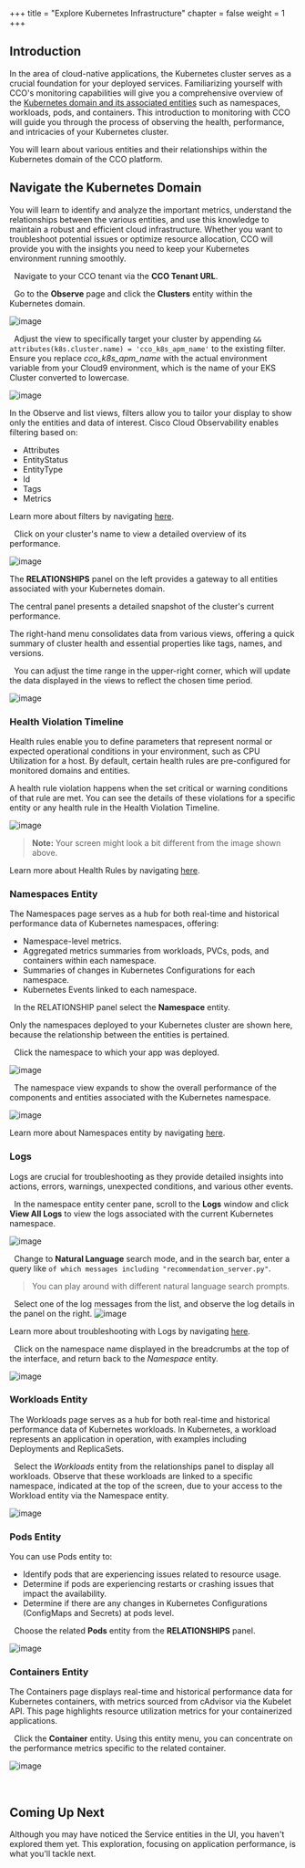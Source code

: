 +++
title = "Explore Kubernetes Infrastructure"
chapter = false
weight = 1
+++

## Introduction

In the area of cloud-native applications, the Kubernetes cluster serves as a crucial foundation for your deployed services. Familiarizing yourself with CCO's monitoring capabilities will give you a comprehensive overview of the [Kubernetes domain and its associated entities](https://docs.appdynamics.com/observability/cisco-cloud-observability/en/kubernetes-and-app-service-monitoring/kubernetes-entities) such as namespaces, workloads, pods, and containers. This introduction to monitoring with CCO will guide you through the process of observing the health, performance, and intricacies of your Kubernetes cluster. 

You will learn about various entities and their relationships within the Kubernetes domain of the CCO platform.

## Navigate the Kubernetes Domain
You will learn to identify and analyze the important metrics, understand the relationships between the various entities, and use this knowledge to maintain a robust and efficient cloud infrastructure. Whether you want to troubleshoot potential issues or optimize resource allocation, CCO will provide you with the insights you need to keep your Kubernetes environment running smoothly.

<span style="color: #143c76;"><i class='fas fa-circle fa-sm'></i></span>&nbsp; Navigate to your CCO tenant via the **CCO Tenant URL**.

<span style="color: #143c76;"><i class='fas fa-circle fa-sm'></i></span>&nbsp; Go to the **Observe** page and click the **Clusters** entity within the Kubernetes domain.

![image](/images/31_explore_ui/ui_cluster_initial.png)

<span style="color: #143c76;"><i class='fas fa-circle fa-sm'></i></span>&nbsp; Adjust the view to specifically target your cluster by appending `&& attributes(k8s.cluster.name) = 'cco_k8s_apm_name'` to the existing filter. Ensure you replace *cco_k8s_apm_name* with the actual environment variable from your Cloud9 environment, which is the name of your EKS Cluster converted to lowercase.

![image](/images/31_explore_ui/ui_cluster_filtered.png)

In the Observe and list views, filters allow you to tailor your display to show only the entities and data of interest. Cisco Cloud Observability enables filtering based on:

- Attributes
- EntityStatus
- EntityType
- Id
- Tags
- Metrics

Learn more about filters by navigating [here](https://docs.appdynamics.com/observability/cisco-cloud-observability/en/navigate-cisco-cloud-observability/observe-ui-overview/filters).

<span style="color: #143c76;"><i class='fas fa-circle fa-sm'></i></span>&nbsp; Click on your cluster's name to view a detailed overview of its performance.

![image](/images/31_explore_ui/ui_cluster_full.png)

The **RELATIONSHIPS** panel on the left provides a gateway to all entities associated with your Kubernetes domain.

The central panel presents a detailed snapshot of the cluster's current performance.

The right-hand menu consolidates data from various views, offering a quick summary of cluster health and essential properties like tags, names, and versions.


<span style="color: #143c76;"><i class='fas fa-circle fa-sm'></i></span>&nbsp; You can adjust the time range in the upper-right corner, which will update the data displayed in the views to reflect the chosen time period.

![image](/images/31_explore_ui/ui_cluster_time_select.png)


### Health Violation Timeline
Health rules enable you to define parameters that represent normal or expected operational conditions in your environment, such as CPU Utilization for a host. By default, certain health rules are pre-configured for monitored domains and entities.

A health rule violation happens when the set critical or warning conditions of that rule are met. You can see the details of these violations for a specific entity or any health rule in the Health Violation Timeline.

![image](/images/31_explore_ui/4_expand_health_violation.png)

> **Note:** Your screen might look a bit different from the image shown above.

Learn more about Health Rules by navigating [here](https://docs.appdynamics.com/observability/cisco-cloud-observability/en/entity-health-monitoring/health-rules).

### Namespaces Entity
The Namespaces page serves as a hub for both real-time and historical performance data of Kubernetes namespaces, offering:

- Namespace-level metrics.
- Aggregated metrics summaries from workloads, PVCs, pods, and containers within each namespace.
- Summaries of changes in Kubernetes Configurations for each namespace.
- Kubernetes Events linked to each namespace.


<span style="color: #143c76;"><i class='fas fa-circle fa-sm'></i></span>&nbsp; In the RELATIONSHIP panel select the **Namespace** entity.

Only the namespaces deployed to your Kubernetes cluster are shown here, because the relationship between the entities is pertained.

<span style="color: #143c76;"><i class='fas fa-circle fa-sm'></i></span>&nbsp; Click the namespace to which your app was deployed.

![image](/images/31_explore_ui/5_select_namespace.png)

<span style="color: #143c76;"><i class='fas fa-circle fa-sm'></i></span>&nbsp; The namespace view expands to show the overall performance of the components and entities associated with the Kubernetes namespace.

![image](/images/31_explore_ui/6_observe_namespace.png)

Learn more about Namespaces entity by navigating [here](https://docs.appdynamics.com/observability/cisco-cloud-observability/en/kubernetes-and-app-service-monitoring/kubernetes-entities/namespaces).

### Logs
Logs are crucial for troubleshooting as they provide detailed insights into actions, errors, warnings, unexpected conditions, and various other events.

<span style="color: #143c76;"><i class='fas fa-circle fa-sm'></i></span>&nbsp; In the namespace entity center pane, scroll to the **Logs** window and click **View All Logs** to view the logs associated with the current Kubernetes namespace.

![image](/images/31_explore_ui/7_observe_logs.png)

<span style="color: #143c76;"><i class='fas fa-circle fa-sm'></i></span>&nbsp; Change to **Natural Language** search mode, and in the search bar, enter a query like `of which messages including "recommendation_server.py"`.

> You can play around with different natural language search prompts.

<span style="color: #143c76;"><i class='fas fa-circle fa-sm'></i></span>&nbsp; Select one of the log messages from the list, and observe the log details in the panel on the right.
![image](/images/31_explore_ui/8_observe_logs_detail.png)

Learn more about troubleshooting with Logs by navigating [here](https://docs.appdynamics.com/observability/cisco-cloud-observability/en/navigate-cisco-cloud-observability/explore-melt-data/explore-logs).

<span style="color: #143c76;"><i class='fas fa-circle fa-sm'></i></span>&nbsp; Click on the namespace name displayed in the breadcrumbs at the top of the interface, and return back to the *Namespace* entity.

![image](/images/31_explore_ui/9_go_back.png)


### Workloads Entity
The Workloads page serves as a hub for both real-time and historical performance data of Kubernetes workloads. In Kubernetes, a workload represents an application in operation, with examples including Deployments and ReplicaSets.

<span style="color: #143c76;"><i class='fas fa-circle fa-sm'></i></span>&nbsp; Select the *Workloads* entity from the relationships panel to display all workloads. Observe that these workloads are linked to a specific namespace, indicated at the top of the screen, due to your access to the Workload entity via the Namespace entity.

![image](/images/31_explore_ui/workloads_01.png)

<!---
<span style="color: #143c76;"><i class='fas fa-circle fa-sm'></i></span>&nbsp; Click on **View Unhealthy Workloads** to apply a filter that displays only those Workloads in a *Warning* or *Critical* state.

![image](/images/31_explore_ui/11_workloads_filter.png)

Alternatively, you can input the filter manually, though some views offer convenient filter shortcuts like this one.

<span style="color: #143c76;"><i class='fas fa-circle fa-sm'></i></span>&nbsp; Select one of the *Critical* workloads from the list by clicking its name to delve into its details.

### Kubernetes Cost and Workload Profiler
The Efficiency and Risk Profiler evaluates Kubernetes workloads for performance and reliability risks, as well as inefficiencies. It examines settings and metrics such as pod quality of service (QoS), replica count, resource allocation, limits, and actual usage.


<span style="color: #143c76;"><i class='fas fa-circle fa-sm'></i></span>&nbsp; Observe the *Efficiency Profile* pane, which gives you some reliability risk analysis and suggestions to improve the workload performance

![image](/images/31_explore_ui/ui_cluster_workload_aro.png)

Analysis results for deployments consistently feature the Analysis Summary, Reliability Risk, and Efficiency Rate. However, specific Opportunities and Cautions are provided only when sufficient data is available for an accurate assessment.

<span style="color: #143c76;"><i class='fas fa-circle fa-sm'></i></span>&nbsp; In the **Health and Alerting** panel on the right, the **Security** section displays vulnerabilities in your workloads and services. The Cisco Secure Application uses **Kenna** and **CVSS** scores to indicate these vulnerabilities.

The panel displays an entity overall risk level, considering factors like vulnerabilities, Kubernetes misconfigurations, and its impact on the business transaction's risk score, which also factors in business impact and data leakage risks. Learn more about Kenna vulnerability scoring [here](https://help.kennasecurity.com/hc/en-us/articles/360026160592-Vulnerability-Scoring-in-Cisco-Vulnerability-Management).

<span style="color: #143c76;"><i class='fas fa-circle fa-sm'></i></span>&nbsp; As you scroll down, you'll see various metrics and statuses providing an overview of the workload's performance.

![image](/images/31_explore_ui/12_workloads_details_2.png)
--->

### Pods Entity
You can use Pods entity to:

- Identify pods that are experiencing issues related to resource usage.
- Determine if pods are experiencing restarts or crashing issues that impact the availability.
- Determine if there are any changes in Kubernetes Configurations (ConfigMaps and Secrets) at pods level.

<span style="color: #143c76;"><i class='fas fa-circle fa-sm'></i></span>&nbsp; Choose the related **Pods** entity from the **RELATIONSHIPS** panel.

![image](/images/31_explore_ui/13_pods.png)


### Containers Entity

The Containers page displays real-time and historical performance data for Kubernetes containers, with metrics sourced from cAdvisor via the Kubelet API. This page highlights resource utilization metrics for your containerized applications.

<span style="color: #143c76;"><i class='fas fa-circle fa-sm'></i></span>&nbsp; Click the **Container** entity. Using this entity menu, you can concentrate on the performance metrics specific to the related container.

![image](/images/31_explore_ui/14_containers.png)

<!---
### Hosts Entity

The Containers page displays real-time and historical performance data for Kubernetes containers, with metrics sourced from cAdvisor via the Kubelet API. This page highlights resource utilization metrics for your containerized applications.

<span style="color: #143c76;"><i class='fas fa-circle fa-sm'></i></span>&nbsp; Click the **Container** entity. Using this entity menu, you can concentrate on the performance metrics specific to the related container.

![image](/images/31_explore_ui/14_containers.png)


### Cloud Entities

After you [Configure Cloud Connections](https://docs.appdynamics.com/observability/cisco-cloud-observability/en/cloud-and-infrastructure-monitoring/aws-cloud-observability/configure-aws-cloud-connections), you can also monitor cloud specific services such as API Gateways, Load Balabncers, Elastic Container Services, and hosts in AWS.

<span style="color: #143c76;"><i class='fas fa-circle fa-sm'></i></span>&nbsp; Choose the **Host** entity from the container relationship panel to inspect the single host where the container is deployed.

![image](/images/31_explore_ui/cloud_1.png)

In the relationships panel, observe that the host is linked to other cloud entities like Load Balancers and Storage. 

On the right panel, host properties are displayed, and in the center, graphs provide a visual representation of the entity's performance.

<span style="color: #143c76;"><i class='fas fa-circle fa-sm'></i></span>&nbsp; Select the **Load Balancer** Entity from the relationship panel. 

![image](/images/31_explore_ui/cloud_2.png)

In Cisco Cloud Observability (CCO), you can observe how Amazon Application, Classic, and Network load balancers manage incoming HTTP and HTTPS traffic across multiple Availability Zones. These load balancers assess the health status of backend targets, directing traffic only to those that are healthy and dynamically adjusting to shifting traffic patterns. Additionally, you can see the Load Balancer entity within CCO, providing insights into its operation and integration with your infrastructure.

<span style="color: #143c76;"><i class='fas fa-circle fa-sm'></i></span>&nbsp; Choose the **Storage** Entity from the relationship panel. To view the Storage entity, you may need to navigate back in your browser, as there is no direct relationship defined between the current load balancer and storage in the interface.

![image](/images/31_explore_ui/cloud_3.png)

You've explored Kubernetes domain entities in the CCO interface, learning to identify issues related to Kubernetes infrastructure, observing vulnerability detection for workloads, and understanding the relationship between Kubernetes entities and those managed by Cloud Connections like AWS.
--->

<br>

## Coming Up Next <span style="color: #143c76;"><i class='fas fa-cog fa-spin fa-sm'></i></span>&nbsp;

Although you may have noticed the Service entities in the UI, you haven't explored them yet. This exploration, focusing on application performance, is what you'll tackle next.
